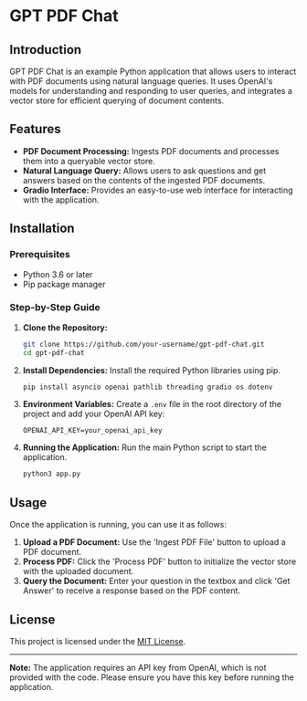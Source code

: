 
# GPT PDF Chat

## Introduction
GPT PDF Chat is an example Python application that allows users to interact with PDF documents using natural language queries. It uses OpenAI's models for understanding and responding to user queries, and integrates a vector store for efficient querying of document contents.

## Features
- **PDF Document Processing:** Ingests PDF documents and processes them into a queryable vector store.
- **Natural Language Query:** Allows users to ask questions and get answers based on the contents of the ingested PDF documents.
- **Gradio Interface:** Provides an easy-to-use web interface for interacting with the application.

## Installation

### Prerequisites
- Python 3.6 or later
- Pip package manager

### Step-by-Step Guide
1. **Clone the Repository:**
   ```bash
   git clone https://github.com/your-username/gpt-pdf-chat.git
   cd gpt-pdf-chat
   ```

2. **Install Dependencies:**
   Install the required Python libraries using pip.
   ```bash
   pip install asyncio openai pathlib threading gradio os dotenv
   ```

3. **Environment Variables:**
   Create a `.env` file in the root directory of the project and add your OpenAI API key:
   ```plaintext
   OPENAI_API_KEY=your_openai_api_key
   ```

4. **Running the Application:**
   Run the main Python script to start the application.
   ```bash
   python3 app.py
   ```

## Usage
Once the application is running, you can use it as follows:
1. **Upload a PDF Document:** Use the 'Ingest PDF File' button to upload a PDF document.
2. **Process PDF:** Click the 'Process PDF' button to initialize the vector store with the uploaded document.
3. **Query the Document:** Enter your question in the textbox and click 'Get Answer' to receive a response based on the PDF content.

## License
This project is licensed under the [MIT License](LICENSE).

---

**Note:** The application requires an API key from OpenAI, which is not provided with the code. Please ensure you have this key before running the application.
